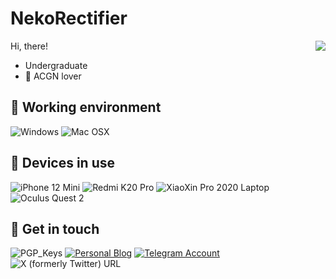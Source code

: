# NekoRectifier

<img align="right" src="https://github-readme-stats.vercel.app/api?username=NekoRectifier" />

Hi, there!

- Undergraduate 
- 💖 ACGN lover

## 💾 Working environment

![Windows](https://img.shields.io/badge/Windows-0078D6?style=for-the-badge&logo=windows&logoColor=white)
![Mac OSX](https://img.shields.io/badge/Mac%20OSX-000000?style=for-the-badge&logo=apple&logoColor=white)

## 📱 Devices in use

![iPhone 12 Mini](https://img.shields.io/badge/iPhone%2012%20Mini-121212?style=flat-square&logo=apple&logoColor=ffffff)
![Redmi K20 Pro](https://img.shields.io/badge/Redmi%20K20%20Pro-fd4900?style=flat-square&logo=xiaomi&logoColor=ffffff)
![XiaoXin Pro 2020 Laptop](https://img.shields.io/badge/XiaoXin%20Pro%202020-fd4900?style=flat-square&logo=xiaomi&logoColor=ffffff)
![Oculus Quest 2](https://img.shields.io/badge/Oculus%20Quest%202-1c1e00?style=flat-square&logo=oculus&logoColor=ffffff)

## 💬 Get in touch

![PGP_Keys](https://img.shields.io/badge/PGP-7C346F5F0D558F3F-blue?style=flat-square)
[![Personal Blog](https://img.shields.io/badge/-https://blog.nekorect.eu.org/-4d4d4d?style=flat-square&logo=Hexo&logoColor=fff)](https://blog.nekorect.eu.org)
[![Telegram Account](https://img.shields.io/badge/-NekoRectifier-3db6f1?style=flat-square&logo=Telegram&logoColor=2ca5e0)](https://t.me/NekoRectifier)
![X (formerly Twitter) URL](https://img.shields.io/twitter/url?url=https%3A%2F%2Ftwitter.com%2FNekoRectifier)





